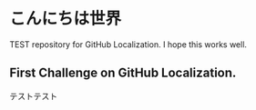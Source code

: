 # こんにちは世界

TEST repository for GitHub Localization. I hope this works well.

## First Challenge on GitHub Localization.

テストテスト
